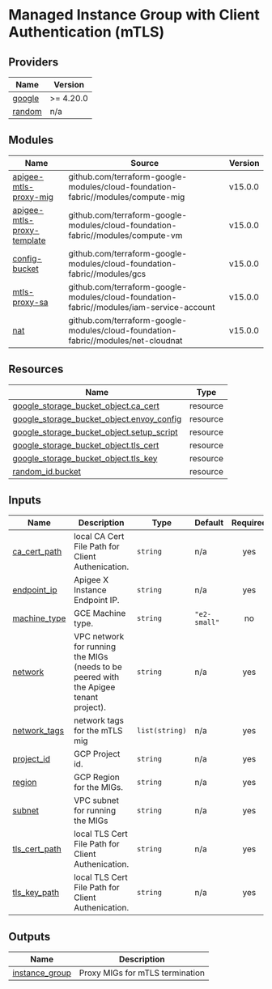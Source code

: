 # Managed Instance Group with Client Authentication (mTLS)

<!-- BEGIN_TF_DOCS -->
## Providers

| Name | Version |
|------|---------|
| <a name="provider_google"></a> [google](#provider\_google) | >= 4.20.0 |
| <a name="provider_random"></a> [random](#provider\_random) | n/a |

## Modules

| Name | Source | Version |
|------|--------|---------|
| <a name="module_apigee-mtls-proxy-mig"></a> [apigee-mtls-proxy-mig](#module\_apigee-mtls-proxy-mig) | github.com/terraform-google-modules/cloud-foundation-fabric//modules/compute-mig | v15.0.0 |
| <a name="module_apigee-mtls-proxy-template"></a> [apigee-mtls-proxy-template](#module\_apigee-mtls-proxy-template) | github.com/terraform-google-modules/cloud-foundation-fabric//modules/compute-vm | v15.0.0 |
| <a name="module_config-bucket"></a> [config-bucket](#module\_config-bucket) | github.com/terraform-google-modules/cloud-foundation-fabric//modules/gcs | v15.0.0 |
| <a name="module_mtls-proxy-sa"></a> [mtls-proxy-sa](#module\_mtls-proxy-sa) | github.com/terraform-google-modules/cloud-foundation-fabric//modules/iam-service-account | v15.0.0 |
| <a name="module_nat"></a> [nat](#module\_nat) | github.com/terraform-google-modules/cloud-foundation-fabric//modules/net-cloudnat | v15.0.0 |

## Resources

| Name | Type |
|------|------|
| [google_storage_bucket_object.ca_cert](https://registry.terraform.io/providers/hashicorp/google/latest/docs/resources/storage_bucket_object) | resource |
| [google_storage_bucket_object.envoy_config](https://registry.terraform.io/providers/hashicorp/google/latest/docs/resources/storage_bucket_object) | resource |
| [google_storage_bucket_object.setup_script](https://registry.terraform.io/providers/hashicorp/google/latest/docs/resources/storage_bucket_object) | resource |
| [google_storage_bucket_object.tls_cert](https://registry.terraform.io/providers/hashicorp/google/latest/docs/resources/storage_bucket_object) | resource |
| [google_storage_bucket_object.tls_key](https://registry.terraform.io/providers/hashicorp/google/latest/docs/resources/storage_bucket_object) | resource |
| [random_id.bucket](https://registry.terraform.io/providers/hashicorp/random/latest/docs/resources/id) | resource |

## Inputs

| Name | Description | Type | Default | Required |
|------|-------------|------|---------|:--------:|
| <a name="input_ca_cert_path"></a> [ca\_cert\_path](#input\_ca\_cert\_path) | local CA Cert File Path for Client Authenication. | `string` | n/a | yes |
| <a name="input_endpoint_ip"></a> [endpoint\_ip](#input\_endpoint\_ip) | Apigee X Instance Endpoint IP. | `string` | n/a | yes |
| <a name="input_machine_type"></a> [machine\_type](#input\_machine\_type) | GCE Machine type. | `string` | `"e2-small"` | no |
| <a name="input_network"></a> [network](#input\_network) | VPC network for running the MIGs (needs to be peered with the Apigee tenant project). | `string` | n/a | yes |
| <a name="input_network_tags"></a> [network\_tags](#input\_network\_tags) | network tags for the mTLS mig | `list(string)` | n/a | yes |
| <a name="input_project_id"></a> [project\_id](#input\_project\_id) | GCP Project id. | `string` | n/a | yes |
| <a name="input_region"></a> [region](#input\_region) | GCP Region for the MIGs. | `string` | n/a | yes |
| <a name="input_subnet"></a> [subnet](#input\_subnet) | VPC subnet for running the MIGs | `string` | n/a | yes |
| <a name="input_tls_cert_path"></a> [tls\_cert\_path](#input\_tls\_cert\_path) | local TLS Cert File Path for Client Authenication. | `string` | n/a | yes |
| <a name="input_tls_key_path"></a> [tls\_key\_path](#input\_tls\_key\_path) | local TLS Cert File Path for Client Authenication. | `string` | n/a | yes |

## Outputs

| Name | Description |
|------|-------------|
| <a name="output_instance_group"></a> [instance\_group](#output\_instance\_group) | Proxy MIGs for mTLS termination |
<!-- END_TF_DOCS -->